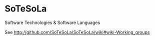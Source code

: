 SoTeSoLa
========

Software Technologies &amp; Software Languages

See http://github.com/SoTeSoLa/SoTeSoLa/wiki#wiki-Working_groups
